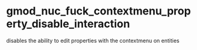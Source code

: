 # gmod_nuc_fuck_contextmenu_property_disable_interaction
disables the ability to edit properties with the contextmenu on entities
